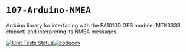 `107-Arduino-NMEA`
==================
Arduino library for interfacing with the PA1010D GPS module (MTK3333 chipset) and interpreting its NMEA messages.

[![Unit Tests Status](https://github.com/107-systems/107-Arduino-NMEA/workflows/Unit%20Tests/badge.svg)](https://github.com/107-systems/107-Arduino-NMEA/actions?workflow=Unit+Tests)[![codecov](https://codecov.io/gh/107-systems/107-Arduino-NMEA/branch/master/graph/badge.svg)](https://codecov.io/gh/107-systems/107-Arduino-NMEA)
